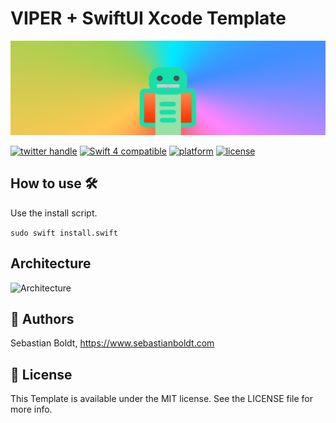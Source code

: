 # VIPER + SwiftUI Xcode Template

![Viper](https://github.com/SebastianBoldt/VIPER-SwiftUI-Xcode-Template/blob/master/Github%20Assets/banner.jpg?raw=true)

<a href="http://twitter.com/sebastianboldt"><img src="https://img.shields.io/badge/twitter-@sebastianboldt-blue.svg?longCache=true&style=flat-square" alt="twitter handle" /></a>
<a href="https://developer.apple.com/swift"><img src="https://img.shields.io/badge/swift4-compatible-orange.svg?longCache=true&style=flat-square" alt="Swift 4 compatible" /></a>
<a href="https://www.apple.com/de/ios/ios-11/"><img src="https://img.shields.io/badge/platform-iOS-lightgray.svg?longCache=true&style=flat-square" alt="platform" /></a>
<a href="https://en.wikipedia.org/wiki/MIT_License"><img src="https://img.shields.io/badge/license-MIT-lightgray.svg?longCache=true&style=flat-square" alt="license" /></a>

## How to use 🛠

Use the install script.

```sudo swift install.swift```

## Architecture

![Architecture](https://github.com/SebastianBoldt/VIPER-SwiftUI-Xcode-Template/blob/master/Github%20Assets/architecture-graph.jpeg?raw=true)


## 🤖 Authors

Sebastian Boldt, https://www.sebastianboldt.com

## 📄 License

This Template is available under the MIT license. See the LICENSE file for more info.


